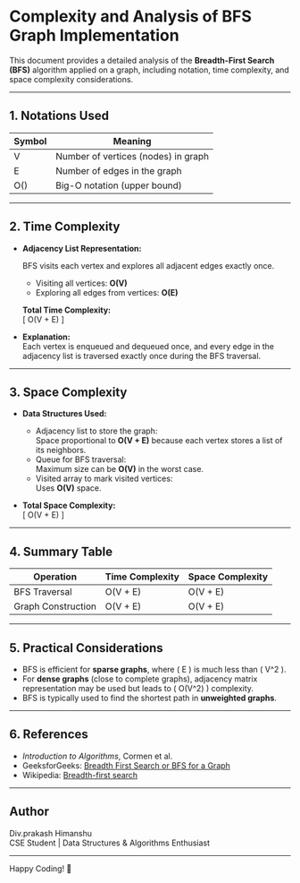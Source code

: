 # Complexity and Analysis of BFS Graph Implementation

This document provides a detailed analysis of the **Breadth-First Search (BFS)** algorithm applied on a graph, including notation, time complexity, and space complexity considerations.

---

## 1. Notations Used

| Symbol | Meaning                               |
|--------|-------------------------------------|
| V      | Number of vertices (nodes) in graph |
| E      | Number of edges in the graph         |
| O()    | Big-O notation (upper bound)         |

---

## 2. Time Complexity

- **Adjacency List Representation:**

  BFS visits each vertex and explores all adjacent edges exactly once.

  - Visiting all vertices: **O(V)**
  - Exploring all edges from vertices: **O(E)**

  **Total Time Complexity:**  
  \[
  O(V + E)
  \]

- **Explanation:**  
  Each vertex is enqueued and dequeued once, and every edge in the adjacency list is traversed exactly once during the BFS traversal.

---

## 3. Space Complexity

- **Data Structures Used:**
  - Adjacency list to store the graph:  
    Space proportional to **O(V + E)** because each vertex stores a list of its neighbors.
  - Queue for BFS traversal:  
    Maximum size can be **O(V)** in the worst case.
  - Visited array to mark visited vertices:  
    Uses **O(V)** space.

- **Total Space Complexity:**  
  \[
  O(V + E)
  \]

---

## 4. Summary Table

| Operation         | Time Complexity | Space Complexity |
|-------------------|-----------------|------------------|
| BFS Traversal     | O(V + E)        | O(V + E)         |
| Graph Construction| O(V + E)        | O(V + E)         |

---

## 5. Practical Considerations

- BFS is efficient for **sparse graphs**, where \( E \) is much less than \( V^2 \).
- For **dense graphs** (close to complete graphs), adjacency matrix representation may be used but leads to \( O(V^2) \) complexity.
- BFS is typically used to find the shortest path in **unweighted graphs**.

---

## 6. References

- *Introduction to Algorithms*, Cormen et al.
- GeeksforGeeks: [Breadth First Search or BFS for a Graph](https://www.geeksforgeeks.org/breadth-first-search-or-bfs-for-a-graph/)
- Wikipedia: [Breadth-first search](https://en.wikipedia.org/wiki/Breadth-first_search)

---

## Author

Div.prakash Himanshu  
CSE Student | Data Structures & Algorithms Enthusiast

---

Happy Coding! 🚀
